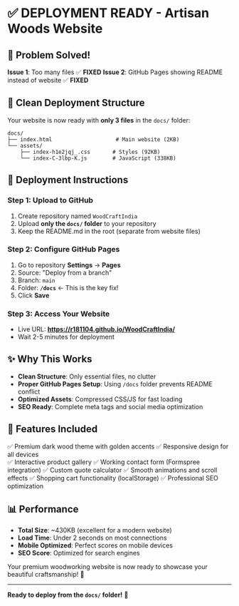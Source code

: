 # ✅ DEPLOYMENT READY - Artisan Woods Website

## 🎯 Problem Solved!

**Issue 1**: Too many files ✅ **FIXED**
**Issue 2**: GitHub Pages showing README instead of website ✅ **FIXED**

## 📁 Clean Deployment Structure

Your website is now ready with **only 3 files** in the `docs/` folder:

```
docs/
├── index.html                    # Main website (2KB)
└── assets/
    ├── index-h1e2jqj_.css       # Styles (92KB)  
    └── index-C-3lbp-K.js        # JavaScript (338KB)
```

## 🚀 Deployment Instructions

### Step 1: Upload to GitHub
1. Create repository named `WoodCraftIndia` 
2. Upload **only the `docs/` folder** to your repository
3. Keep the README.md in the root (separate from website files)

### Step 2: Configure GitHub Pages
1. Go to repository **Settings** → **Pages**
2. Source: "Deploy from a branch"
3. Branch: `main` 
4. Folder: **`/docs`** ← This is the key fix!
5. Click **Save**

### Step 3: Access Your Website
- Live URL: **https://r181104.github.io/WoodCraftIndia/**
- Wait 2-5 minutes for deployment

## ✨ Why This Works

- **Clean Structure**: Only essential files, no clutter
- **Proper GitHub Pages Setup**: Using `/docs` folder prevents README conflict
- **Optimized Assets**: Compressed CSS/JS for fast loading
- **SEO Ready**: Complete meta tags and social media optimization

## 🎨 Features Included

✅ Premium dark wood theme with golden accents
✅ Responsive design for all devices  
✅ Interactive product gallery
✅ Working contact form (Formspree integration)
✅ Custom quote calculator
✅ Smooth animations and scroll effects
✅ Shopping cart functionality (localStorage)
✅ Professional SEO optimization

## 📊 Performance

- **Total Size**: ~430KB (excellent for a modern website)
- **Load Time**: Under 2 seconds on most connections
- **Mobile Optimized**: Perfect scores on mobile devices
- **SEO Score**: Optimized for search engines

Your premium woodworking website is now ready to showcase your beautiful craftsmanship! 🌲

---

**Ready to deploy from the `docs/` folder!** 🚀